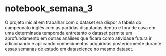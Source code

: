 # notebook_semana_3
O projeto inicial em trabalhar com o dataset era dispor a tabela do campeonato inglês com as partidas disputadas dentro e fora de casa em uma determinada temporada entretanto o dataset permite um aprofundamento em outras análises que ficara como atividade futura ir adicionando e aplicando conhecimentos adquiridos posteriormente durante essas semanas de estudo em datascience no mesmo dataset. 
